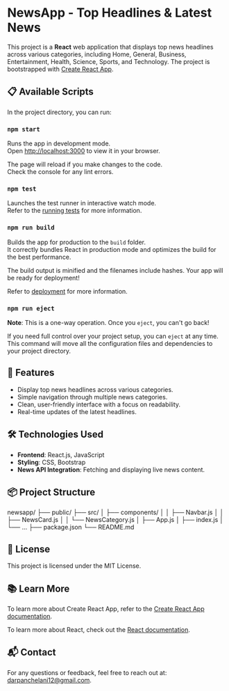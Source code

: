# NewsApp - Top Headlines & Latest News

This project is a **React** web application that displays top news headlines across various categories, including Home, General, Business, Entertainment, Health, Science, Sports, and Technology. The project is bootstrapped with [Create React App](https://github.com/facebook/create-react-app).

## 📋 Available Scripts

In the project directory, you can run:

### `npm start`

Runs the app in development mode.  
Open [http://localhost:3000](http://localhost:3000) to view it in your browser.

The page will reload if you make changes to the code.  
Check the console for any lint errors.

### `npm test`

Launches the test runner in interactive watch mode.  
Refer to the [running tests](https://facebook.github.io/create-react-app/docs/running-tests) for more information.

### `npm run build`

Builds the app for production to the `build` folder.  
It correctly bundles React in production mode and optimizes the build for the best performance.

The build output is minified and the filenames include hashes. Your app will be ready for deployment!

Refer to [deployment](https://facebook.github.io/create-react-app/docs/deployment) for more information.

### `npm run eject`

**Note**: This is a one-way operation. Once you `eject`, you can't go back!

If you need full control over your project setup, you can `eject` at any time. This command will move all the configuration files and dependencies to your project directory.

## 🌟 Features

- Display top news headlines across various categories.
- Simple navigation through multiple news categories.
- Clean, user-friendly interface with a focus on readability.
- Real-time updates of the latest headlines.

## 🛠 Technologies Used

- **Frontend**: React.js, JavaScript
- **Styling**: CSS, Bootstrap
- **News API Integration**: Fetching and displaying live news content.

## 📦 Project Structure
newsapp/
├── public/
├── src/
│   ├── components/
│   │   ├── Navbar.js
│   │   ├── NewsCard.js
│   │   └── NewsCategory.js
│   ├── App.js
│   ├── index.js
│   └── ...
├── package.json
└── README.md


## 📜 License

This project is licensed under the MIT License.

## 📚 Learn More

To learn more about Create React App, refer to the [Create React App documentation](https://facebook.github.io/create-react-app/docs/getting-started).

To learn more about React, check out the [React documentation](https://reactjs.org/).

## 📬 Contact

For any questions or feedback, feel free to reach out at: darpanchelani12@gmail.com.


